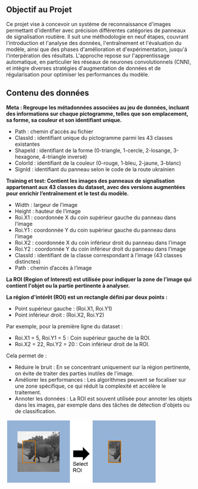 ## **Objectif au Projet**

Ce projet vise à concevoir un système de reconnaissance d'images permettant d'identifier avec précision différentes catégories de panneaux de signalisation routière. Il suit une méthodologie en neuf étapes, couvrant l'introduction et l'analyse des données, l'entraînement et l'évaluation du modèle, ainsi que des phases d'amélioration et d'expérimentation, jusqu'à l'interpération des résultats. L'approche repose sur l'apprentissage automatique, en particulier les réseaux de neurones convolutionnels (CNN), et intègre diverses stratégies d'augmentation de données et de régularisation pour optimiser les performances du modèle.


## **Contenu des données**

**Meta : Regroupe les métadonnées associées au jeu de données, incluant des informations sur chaque pictogramme, telles que son emplacement, sa forme, sa couleur et son identifiant unique.**

- Path : chemin d'accès au fichier
- ClassId : identifiant unique du pictogramme parmi les 43 classes existantes
- ShapeId : identifiant de la forme (0-triangle, 1-cercle, 2-losange, 3-hexagone, 4-triangle inversé)
- ColorId : identifiant de la couleur (0-rouge, 1-bleu, 2-jaune, 3-blanc)
- SignId : identifiant du panneau selon le code de la route ukrainien

**Training et test: Contient les images des panneaux de signalisation appartenant aux 43 classes du dataset, avec des versions augmentées pour enrichir l’entraînement et le test du modèle.** 

- Width : largeur de l’image
- Height : hauteur de l’image
- Roi.X1 : coordonnée X du coin supérieur gauche du panneau dans l’image
- Roi.Y1 : coordonnée Y du coin supérieur gauche du panneau dans l’image
- Roi.X2 : coordonnée X du coin inférieur droit du panneau dans l’image
- Roi.Y2 : coordonnée Y du coin inférieur droit du panneau dans l’image
- ClassId : identifiant de la classe correspondant à l’image (43 classes distinctes)
- Path : chemin d’accès à l’image

**La ROI (Region of Interest) est utilisée pour indiquer la zone de l'image qui contient l'objet ou la partie pertinente à analyser.**

**La région d'intérêt (ROI) est un rectangle défini par deux points :**

- Point supérieur gauche : (Roi.X1, Roi.Y1)
- Point inférieur droit : (Roi.X2, Roi.Y2)

Par exemple, pour la première ligne du dataset :
- Roi.X1 = 5, Roi.Y1 = 5 : Coin supérieur gauche de la ROI.
- Roi.X2 = 22, Roi.Y2 = 20 : Coin inférieur droit de la ROI.

Cela permet de :
- Réduire le bruit : En se concentrant uniquement sur la région pertinente, on évite de traiter des parties inutiles de l'image.
- Améliorer les performances : Les algorithmes peuvent se focaliser sur une zone spécifique, ce qui réduit la complexité et accélère le traitement.
- Annoter les données : La ROI est souvent utilisée pour annoter les objets dans les images, par exemple dans des tâches de détection d'objets ou de classification.

<img src="image.png"/>

